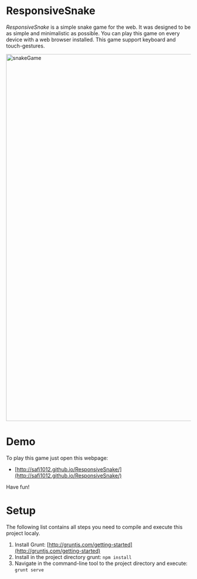 # ResponsiveSnake

*ResponsiveSnake* is a simple snake game for the web. It was designed to be as simple and minimalistic as possible. You can play this game on every device with a web browser installed. This game support keyboard and touch-gestures.

<img width="1000" height="auto" alt="snakeGame" src="https://cloud.githubusercontent.com/assets/3514796/17262017/413db3f2-55d9-11e6-9bd3-055bd545f7a5.png">


# Demo

To play this game just open this webpage:

* [http://safi1012.github.io/ResponsiveSnake/](http://safi1012.github.io/ResponsiveSnake/)

Have fun!

# Setup

The following list contains all steps you need to compile and execute this project localy.

1. Install Grunt: [http://gruntjs.com/getting-started](http://gruntjs.com/getting-started)
2. Install in the project directory grunt: `npm install`
3. Navigate in the command-line tool to the project directory and execute: `grunt serve`


